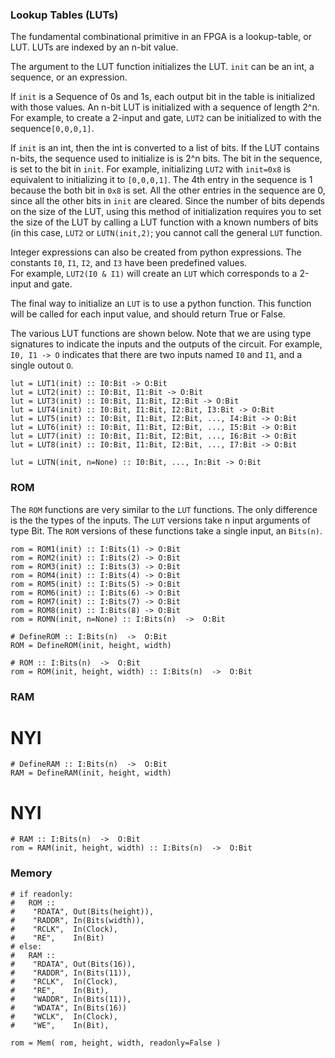 ### Lookup Tables (LUTs)

The fundamental combinational primitive in an FPGA 
is a lookup-table, or LUT.
LUTs are indexed by an n-bit value.

The argument to the LUT function initializes the LUT. 
```init``` can be an int, a sequence, or an expression.

If ```init``` is a Sequence of 0s and 1s, 
each output bit in the table is initialized with those values.
An n-bit LUT is initialized with a sequence of length  2^n.
For example, to create a 2-input and gate,
```LUT2``` can be initialized to with the sequence```[0,0,0,1]```.

If ```init``` is an int, then the int is converted to a list of bits.
If the LUT contains n-bits, the sequence used to initialize is is 2^n bits.
The bit in the sequence, is set to the bit in ```init```.
For example, initializing ```LUT2``` with ```init=0x8``` 
is equivalent to initializing it to ```[0,0,0,1]```.
The 4th entry in the sequence is 1 because
the both bit in ```0x8``` is set.
All the other entries in the sequence are 0,
since all the other bits in ```init``` are cleared.
Since the number of bits depends on the size of the LUT,
using this method of initialization requires you to set
the size of the LUT by calling a LUT function with
a known numbers of bits 
(in this case, ```LUT2``` or ```LUTN(init,2)```;
you cannot call the general ```LUT``` function.

Integer expressions can also be created from python expressions.
The constants ```I0```, ```I1```, ```I2```, and ```I3``` 
have been predefined values.  
For example, ```LUT2(I0 & I1)``` will create an ```LUT```
which corresponds to a 2-input and gate.

The final way to initialize an ```LUT``` is to use a python function.
This function will be called for each input value,
and should return True or False.

The various LUT functions are shown below.
Note that we are using type signatures to indicate
the inputs and the outputs of the circuit.
For example, ```I0, I1 -> O``` 
indicates that there are two inputs named ```I0``` and ```I1```,
and a single outout ```O```.


```
lut = LUT1(init) :: I0:Bit -> O:Bit
lut = LUT2(init) :: I0:Bit, I1:Bit -> O:Bit
lut = LUT3(init) :: I0:Bit, I1:Bit, I2:Bit -> O:Bit
lut = LUT4(init) :: I0:Bit, I1:Bit, I2:Bit, I3:Bit -> O:Bit
lut = LUT5(init) :: I0:Bit, I1:Bit, I2:Bit, ..., I4:Bit -> O:Bit
lut = LUT6(init) :: I0:Bit, I1:Bit, I2:Bit, ..., I5:Bit -> O:Bit
lut = LUT7(init) :: I0:Bit, I1:Bit, I2:Bit, ..., I6:Bit -> O:Bit
lut = LUT8(init) :: I0:Bit, I1:Bit, I2:Bit, ..., I7:Bit -> O:Bit

lut = LUTN(init, n=None) :: I0:Bit, ..., In:Bit -> O:Bit
```

### ROM

The ```ROM``` functions are very similar to the ```LUT``` functions.
The only difference is the the types of the inputs.
The ```LUT``` versions take n input arguments of type Bit.
The ```ROM``` versions of these functions take
a single input, an ```Bits(n)```.

```
rom = ROM1(init) :: I:Bits(1) -> O:Bit
rom = ROM2(init) :: I:Bits(2) -> O:Bit
rom = ROM3(init) :: I:Bits(3) -> O:Bit
rom = ROM4(init) :: I:Bits(4) -> O:Bit
rom = ROM5(init) :: I:Bits(5) -> O:Bit
rom = ROM6(init) :: I:Bits(6) -> O:Bit
rom = ROM7(init) :: I:Bits(7) -> O:Bit
rom = ROM8(init) :: I:Bits(8) -> O:Bit
rom = ROMN(init, n=None) :: I:Bits(n)  ->  O:Bit
```

```
# DefineROM :: I:Bits(n)  ->  O:Bit
ROM = DefineROM(init, height, width)

# ROM :: I:Bits(n)  ->  O:Bit
rom = ROM(init, height, width) :: I:Bits(n)  ->  O:Bit
```

### RAM

# NYI
```
# DefineRAM :: I:Bits(n)  ->  O:Bit
RAM = DefineRAM(init, height, width)
```

# NYI
```
# RAM :: I:Bits(n)  ->  O:Bit
rom = RAM(init, height, width) :: I:Bits(n)  ->  O:Bit
```

### Memory

```
# if readonly:
#   ROM :: 
#    "RDATA", Out(Bits(height)),
#    "RADDR", In(Bits(width)),
#    "RCLK",  In(Clock),
#    "RE",    In(Bit)
# else:
#   RAM :: 
#    "RDATA", Out(Bits(16)),
#    "RADDR", In(Bits(11)),
#    "RCLK",  In(Clock),
#    "RE",    In(Bit),
#    "WADDR", In(Bits(11)),
#    "WDATA", In(Bits(16))
#    "WCLK",  In(Clock),
#    "WE",    In(Bit),

rom = Mem( rom, height, width, readonly=False )
```
